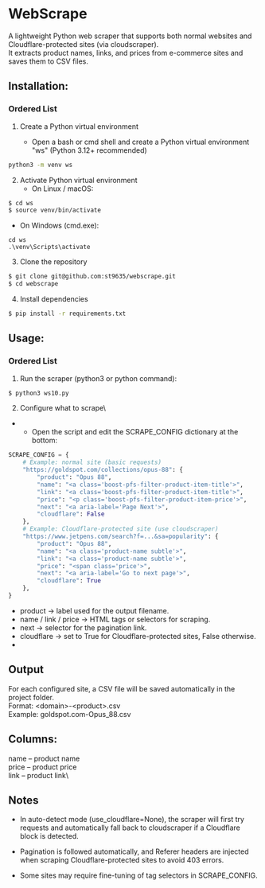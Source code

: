 # **WebScrape**

A lightweight Python web scraper that supports both normal websites and Cloudflare-protected sites (via cloudscraper).\
It extracts product names, links, and prices from e-commerce sites and saves them to CSV files.

## Installation:

### Ordered List

1. Create a Python virtual environment

   - Open a bash or cmd shell and create a Python virtual environment "ws" (Python 3.12+ recommended)

```bash
python3 -m venv ws
```

2. Activate Python virtual environment
   - On Linux / macOS:

```bash
$ cd ws
$ source venv/bin/activate
```
   - On Windows (cmd.exe):

```cmd.exe
cd ws
.\venv\Scripts\activate
```

3. Clone the repository

```bash
$ git clone git@github.com:st9635/webscrape.git
$ cd webscrape
```

4. Install dependencies
```bash
$ pip install -r requirements.txt
```

## Usage:

### Ordered List
1. Run the scraper (python3 or python command):

```bash
$ python3 ws10.py
```

2. Configure what to scrape\
+
   - Open the script and edit the SCRAPE_CONFIG dictionary at the bottom:

```python
SCRAPE_CONFIG = {
    # Example: normal site (basic requests)
    "https://goldspot.com/collections/opus-88": {
        "product": "Opus 88",
        "name": "<a class='boost-pfs-filter-product-item-title'>",
        "link": "<a class='boost-pfs-filter-product-item-title'>",
        "price": "<p class='boost-pfs-filter-product-item-price'>",
        "next": "<a aria-label='Page Next'>",
        "cloudflare": False
    },
    # Example: Cloudflare-protected site (use cloudscraper)
    "https://www.jetpens.com/search?f=...&sa=popularity": {
        "product": "Opus 88",
        "name": "<a class='product-name subtle'>",
        "link": "<a class='product-name subtle'>",
        "price": "<span class='price'>",
        "next": "<a aria-label='Go to next page'>",
        "cloudflare": True
    },
}
```
+ product → label used for the output filename.
+ name / link / price → HTML tags or selectors for scraping.
+ next → selector for the pagination link.
+ cloudflare → set to True for Cloudflare-protected sites, False otherwise.
+

Output
---

For each configured site, a CSV file will be saved automatically in the project folder.\
Format: \<domain>-\<product>.csv\
Example: goldspot.com-Opus_88.csv

Columns:
---
name – product name\
price – product price\
link – product link\


Notes
---
+ In auto-detect mode (use_cloudflare=None), the scraper will first try requests and automatically fall back to cloudscraper if a Cloudflare block is detected.

+ Pagination is followed automatically, and Referer headers are injected when scraping Cloudflare-protected sites to avoid 403 errors.

+ Some sites may require fine-tuning of tag selectors in SCRAPE_CONFIG.